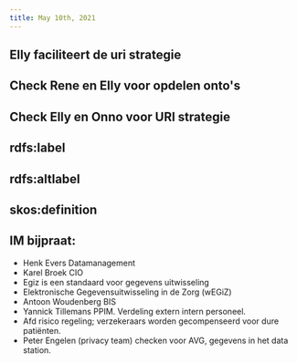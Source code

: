 ```yaml
---
title: May 10th, 2021
---
```


## Elly faciliteert de uri strategie
## Check Rene en Elly voor opdelen onto's
## Check Elly en Onno voor URI strategie
## rdfs:label
## rdfs:altlabel
## skos:definition
## IM bijpraat:
- Henk Evers Datamanagement
- Karel Broek CIO
- Egiz is een standaard voor gegevens uitwisseling
- Elektronische Gegevensuitwisseling in de Zorg (wEGiZ)
- Antoon Woudenberg BIS
- Yannick Tillemans PPIM. Verdeling extern intern personeel.
- Afd risico regeling; verzekeraars worden gecompenseerd voor dure patiënten.
- Peter Engelen (privacy team) checken voor AVG, gegevens in het data station.
